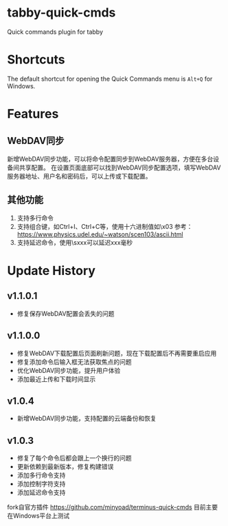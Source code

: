 # tabby-quick-cmds

Quick commands plugin for tabby

# Shortcuts

The default shortcut for opening the Quick Commands menu is `Alt+Q` for Windows.

# Features

## WebDAV同步
新增WebDAV同步功能，可以将命令配置同步到WebDAV服务器，方便在多台设备间共享配置。
在设置页面底部可以找到WebDAV同步配置选项，填写WebDAV服务器地址、用户名和密码后，可以上传或下载配置。

## 其他功能
1. 支持多行命令
2. 支持组合键，如Ctrl+I、Ctrl+C等，使用十六进制值如\x03
   参考：https://www.physics.udel.edu/~watson/scen103/ascii.html
3. 支持延迟命令，使用\sxxx可以延迟xxx毫秒

# Update History
## v1.1.0.1
- 修复保存WebDAV配置会丢失的问题

## v1.1.0.0
- 修复WebDAV下载配置后页面刷新问题，现在下载配置后不再需要重启应用
- 修复添加命令后输入框无法获取焦点的问题
- 优化WebDAV同步功能，提升用户体验
- 添加最近上传和下载时间显示

## v1.0.4
- 新增WebDAV同步功能，支持配置的云端备份和恢复

## v1.0.3
- 修复了每个命令后都会跟上一个换行的问题
- 更新依赖到最新版本，修复构建错误
- 添加多行命令支持
- 添加控制字符支持
- 添加延迟命令支持

fork自官方插件 https://github.com/minyoad/terminus-quick-cmds
目前主要在Windows平台上测试
